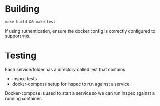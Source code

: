 # Building

`make build && make test`

If using authentication, ensure the docker config is correctly configured to support this.

# Testing

Each service/folder has a directory called test that contains

- inspec tests
- docker-compose setup for inspec to run against a service.

Docker-compose is used to start a service so we can run inspec against a running container.
